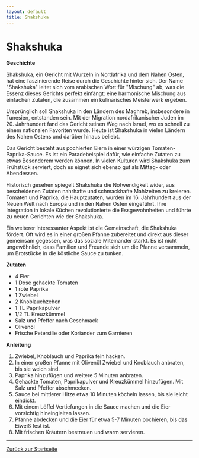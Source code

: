 ```yaml
---
layout: default
title: Shakshuka
---
```


# Shakshuka

**Geschichte**

Shakshuka, ein Gericht mit Wurzeln in Nordafrika und dem Nahen Osten, hat eine faszinierende Reise durch die Geschichte hinter sich. Der Name "Shakshuka" leitet sich vom arabischen Wort für "Mischung" ab, was die Essenz dieses Gerichts perfekt einfängt: eine harmonische Mischung aus einfachen Zutaten, die zusammen ein kulinarisches Meisterwerk ergeben.

Ursprünglich soll Shakshuka in den Ländern des Maghreb, insbesondere in Tunesien, entstanden sein. Mit der Migration nordafrikanischer Juden im 20. Jahrhundert fand das Gericht seinen Weg nach Israel, wo es schnell zu einem nationalen Favoriten wurde. Heute ist Shakshuka in vielen Ländern des Nahen Ostens und darüber hinaus beliebt.

Das Gericht besteht aus pochierten Eiern in einer würzigen Tomaten-Paprika-Sauce. Es ist ein Paradebeispiel dafür, wie einfache Zutaten zu etwas Besonderem werden können. In vielen Kulturen wird Shakshuka zum Frühstück serviert, doch es eignet sich ebenso gut als Mittag- oder Abendessen.

Historisch gesehen spiegelt Shakshuka die Notwendigkeit wider, aus bescheidenen Zutaten nahrhafte und schmackhafte Mahlzeiten zu kreieren. Tomaten und Paprika, die Hauptzutaten, wurden im 16. Jahrhundert aus der Neuen Welt nach Europa und in den Nahen Osten eingeführt. Ihre Integration in lokale Küchen revolutionierte die Essgewohnheiten und führte zu neuen Gerichten wie der Shakshuka.

Ein weiterer interessanter Aspekt ist die Gemeinschaft, die Shakshuka fördert. Oft wird es in einer großen Pfanne zubereitet und direkt aus dieser gemeinsam gegessen, was das soziale Miteinander stärkt. Es ist nicht ungewöhnlich, dass Familien und Freunde sich um die Pfanne versammeln, um Brotstücke in die köstliche Sauce zu tunken.

**Zutaten**

- 4 Eier
- 1 Dose gehackte Tomaten
- 1 rote Paprika
- 1 Zwiebel
- 2 Knoblauchzehen
- 1 TL Paprikapulver
- 1/2 TL Kreuzkümmel
- Salz und Pfeffer nach Geschmack
- Olivenöl
- Frische Petersilie oder Koriander zum Garnieren

**Anleitung**

1. Zwiebel, Knoblauch und Paprika fein hacken.
2. In einer großen Pfanne mit Olivenöl Zwiebel und Knoblauch anbraten, bis sie weich sind.
3. Paprika hinzufügen und weitere 5 Minuten anbraten.
4. Gehackte Tomaten, Paprikapulver und Kreuzkümmel hinzufügen. Mit Salz und Pfeffer abschmecken.
5. Sauce bei mittlerer Hitze etwa 10 Minuten köcheln lassen, bis sie leicht eindickt.
6. Mit einem Löffel Vertiefungen in die Sauce machen und die Eier vorsichtig hineingleiten lassen.
7. Pfanne abdecken und die Eier für etwa 5-7 Minuten pochieren, bis das Eiweiß fest ist.
8. Mit frischen Kräutern bestreuen und warm servieren.

---

[Zurück zur Startseite](index.md)
